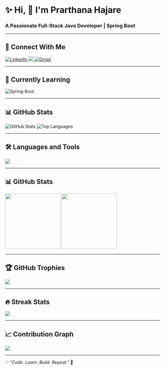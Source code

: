 <h1>✨ Hi, 👋 I'm Prarthana Hajare</h1>

<h3> A Passionate Full-Stack Java Developer | Spring Boot </h3>

--- 

## 🤝 Connect With Me
 <a href="https://www.linkedin.com/in/prarthana-hajare-24645535b" target="_blank">
    <img src="https://img.shields.io/badge/LinkedIn-Prarthana%20Hajare-blue?style=for-the-badge&logo=linkedin" alt="LinkedIn"/>
  </a>
  <a href="https://github.com/prarthana282002" target="_blank"><img src="https://img.shields.io/badge/GitHub-prarthana282002-black?style=for-thebadge&logo=github"/</a>
  <a href="mailto:prarthanahajare28@gmail.com" target="_blank">
    <img src="https://img.shields.io/badge/Gmail-Contact%20Me-red?style=for-the-badge&logo=gmail" alt="Gmail"/>
  </a>

  ---
  
## 🌱 Currently Learning

![Spring Boot](https://img.shields.io/badge/Learning-SpringBoot-brightgreen?style=for-the-badge&logo=spring)

---

## 📊 GitHub Stats
  <img src="https://github-readme-stats.vercel.app/api?username=prarthana282002&show_icons=true&theme=tokyonight&count_private=true" alt="GitHub Stats" />
  <img src="https://github-readme-stats.vercel.app/api/top-langs/?username=prarthana282002&layout=compact&theme=tokyonight" alt="Top Languages" />

---

## 🛠 Languages and Tools
  <img src="https://skillicons.dev/icons?i=java,spring,react,,mysql,hibernate,git,github,html,css,js" />

---

## 📊 GitHub Stats
  <img src="https://github-readme-stats.vercel.app/api?username=prarthana282002&show_icons=true&theme=tokyonight" height="180em" />
  <img src="https://github-readme-stats.vercel.app/api/top-langs/?username=prarthana282002&layout=compact&theme=tokyonight" height="180em"/>

---

## 🏆 GitHub Trophies
  <img src="https://github-profile-trophy.vercel.app/?username=prarthana282002&theme=radical&margin-w=15&margin-h=15&row=1" />

---

## 🔥 Streak Stats
  <img src="https://github-readme-streak-stats.herokuapp.com/?user=prarthana282002&theme=radical" />

---

## 📈 Contribution Graph
  <img src="https://github-readme-activity-graph.vercel.app/graph?username=prarthana282002&theme=react-dark&hide_border=true" />

---

✨ _"Code. Learn. Build. Repeat."_ 🚀


